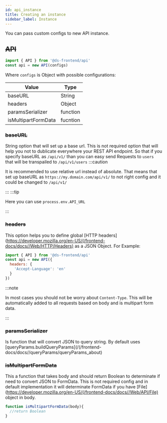 ```yaml
---
id: api_instance
title: Creating an instance
sidebar_label: Instance
---
```


You can pass custom configs to new API instance.

## ~~API~~

```javascript
import { API } from '@ds-frontend/api'
const api = new API(configs)
```

Where `configs` is Object with possible configurations:

|  Value                    |      Type             |
| ------------------------- | --------------------- |
|   baseURL                 | String                |
|   headers                 | Object                |
|   paramsSerializer        | function              |
|   isMultipartFormData     | fucntion              |


### ~~baseURL~~ 

String option that will set up a base url. 
This is not required option that will help you not to dublicate everywhere your REST API endpoint. So that if you specify 
baseURL as `/api/v1/` than you can easy send Requests to `users` that will be transpailed to `/api/v1/users`
:::caution

It is recommended to use relative url instead of absolute. That means that set up  baseURL as `https://my.domain.com/api/v1/` to not right config and it could be changed to `/api/v1/`

:::
:::tip

Here you can use `process.env.API_URL`

:::

### ~~headers~~

This option helps you to define global [HTTP headers](https://developer.mozilla.org/en-US/(/frontend-docs/docs//Web/HTTP/Headers) as a JSON Object. For Example:

```javascript
import { API } from '@ds-frontend/api'
const api = new API({
  headers: {
    'Accept-Language': 'en' 
  }
})
```

:::note

In most cases you should not be worry about `Content-Type`. This will be automatically added to all requests based on body and is multipart form data.

:::

### ~~paramsSerializer~~
Is function that will convert JSON to query string.
By default uses [queryParams.buildQueryParams](/(/frontend-docs/docs//queryParams/queryParams_about)

### ~~isMultipartFormData~~

This a function that takes body and should return Boolean to determinate if need to convert JSON to FormData.
This is not required config and in default implementation it will determinate FormData if you have [File](https://developer.mozilla.org/en-US/(/frontend-docs/docs//Web/API/File) object in body.

```javascript
function isMultipartFormData(body){
  //return Boolean
}
```
